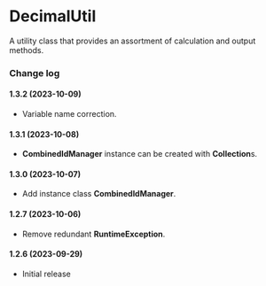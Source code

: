 # DecimalUtil
A utility class that provides an assortment of calculation and output methods.

### Change log

#### 1.3.2 (2023-10-09)
*	Variable name correction.

#### 1.3.1 (2023-10-08)
*	**CombinedIdManager** instance can be created with **Collection**s.

#### 1.3.0 (2023-10-07)
*	Add instance class **CombinedIdManager**.

#### 1.2.7 (2023-10-06)
*	Remove redundant **RuntimeException**.

#### 1.2.6 (2023-09-29)
*	Initial release
